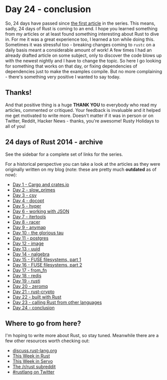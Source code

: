 # Day 24 - conclusion

So, 24 days have passed since [the first article](https://siciarz.net/24-days-rust-cargo-and-cratesio/) in the series. This means, sadly, 24 days of Rust is coming to an end. I hope you learned something from my articles or at least found something interesting about Rust to dive in. For me it was a great experience too, I learned a ton while doing this. Sometimes it was stressful too - breaking changes coming to `rustc` on a daily basis meant a considerable amount of work! A few times I had an already drafted article on some subject, only to discover the code blows up with the newest nightly and I have to change the topic. So here I go looking for something that works on that day, or fixing dependencies of dependencies just to make the examples compile. But no more complaining - there's something very positive I wanted to say today.

Thanks!
-------

And that positive thing is a huge **THANK YOU** to everybody who read my articles, commented or critiqued. Your feedback is invaluable and it helped me get motivated to write more. Doesn't matter if it was in person or on Twitter, Reddit, Hacker News - thanks, you're awesome! Rusty Holidays to all of you!

24 days of Rust 2014 - archive
------------------------------

See the sidebar for a complete set of links for the series.

For a historical perspective you can take a look at the articles as they were originally written on my blog (note: these are pretty much **outdated** as of now):

* [Day 1 - Cargo and crates.io](https://siciarz.net/24-days-rust-cargo-and-cratesio/)
* [Day 2 - slow_primes](https://siciarz.net/24-days-rust-slow_primes/)
* [Day 3 - csv](https://siciarz.net/24-days-of-rust-csv/)
* [Day 4 - docopt](https://siciarz.net/24-days-of-rust-docopt/)
* [Day 5 - hyper](https://siciarz.net/24-days-of-rust-hyper/)
* [Day 6 - working with JSON](https://siciarz.net/24-days-of-rust-working-json/)
* [Day 7 - itertools](https://siciarz.net/24-days-of-rust-itertools/)
* [Day 8 - racer](https://siciarz.net/24-days-of-rust-racer/)
* [Day 9 - anymap](https://siciarz.net/24-days-of-rust-anymap/)
* [Day 10 - the glorious tau](https://siciarz.net/24-days-of-rust-glorious-tau/)
* [Day 11 - postgres](https://siciarz.net/24-days-of-rust-postgres/)
* [Day 12 - image](https://siciarz.net/24-days-of-rust-image/)
* [Day 13 - uuid](https://siciarz.net/24-days-of-rust-uuid/)
* [Day 14 - nalgebra](https://siciarz.net/24-days-of-rust-nalgebra/)
* [Day 15 - FUSE filesystems, part 1](https://siciarz.net/24-days-of-rust-fuse-filesystems-part-1/)
* [Day 16 - FUSE filesystems, part 2](https://siciarz.net/24-days-of-rust-fuse-filesystems-part-2/)
* [Day 17 - from_fn](https://siciarz.net/24-days-of-rust-from_fn/)
* [Day 18 - redis](https://siciarz.net/24-days-of-rust-redis/)
* [Day 19 - rusti](https://siciarz.net/24-days-of-rust-rusti/)
* [Day 20 - zeromq](https://siciarz.net/24-days-of-rust-zeromq/)
* [Day 21 - rust-crypto](https://siciarz.net/24-days-of-rust-rust-crypto/)
* [Day 22 - built with Rust](https://siciarz.net/24-days-of-rust-built-with-rust/)
* [Day 23 - calling Rust from other languages](https://siciarz.net/24-days-of-rust-calling-rust-from-other-languages/)
* [Day 24 - conclusion](https://siciarz.net/24-days-of-rust-conclusion/)

Where to go from here?
----------------------

I'm hoping to write more about Rust, so stay tuned. Meanwhile there are a few other resources worth checking out:

* [discuss.rust-lang.org](http://discuss.rust-lang.org/)
* [This Week in Rust](http://this-week-in-rust.org/)
* [This Week in Servo](http://blog.servo.org/)
* [The /r/rust subreddit](http://www.reddit.com/r/rust)
* [#rustlang on Twitter](https://twitter.com/hashtag/rustlang)
